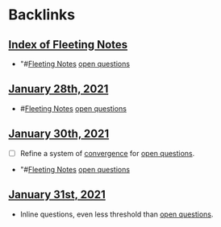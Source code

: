 
# Backlinks
## [Index of Fleeting Notes](<Index of Fleeting Notes.md>)
- "#[Fleeting Notes](<Fleeting Notes.md>) [open questions](<open questions.md>)

## [January 28th, 2021](<January 28th, 2021.md>)
- #[Fleeting Notes](<Fleeting Notes.md>) [open questions](<open questions.md>)

## [January 30th, 2021](<January 30th, 2021.md>)
- [ ] Refine a system of [convergence](<convergence.md>) for [open questions](<open questions.md>).

- "#[Fleeting Notes](<Fleeting Notes.md>) [open questions](<open questions.md>)

## [January 31st, 2021](<January 31st, 2021.md>)
- Inline questions, even less threshold than [open questions](<open questions.md>).

